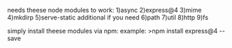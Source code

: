 needs theese node modules to work:
1)async
2)express@4
3)mime
4)mkdirp
5)serve-static
additional if you need
6)path
7)util
8)http
9)fs

simply install theese modules via npm:
example: >npm install express@4 --save
